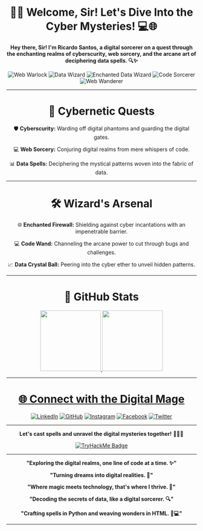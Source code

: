 <div align="center">

# 🧙‍♂️ Welcome, Sir! Let's Dive Into the Cyber Mysteries! 💻🌐

**Hey there, Sir! I'm Ricardo Santos, a digital sorcerer on a quest through the enchanting realms of cyberscurity, web sorcery, and the arcane art of deciphering data spells. 🔍✨**

![Web Warlock](https://img.shields.io/badge/Web%20Warlock-Master%20of%20Code-green?style=for-the-badge&logo=html5)
![Data Wizard](https://img.shields.io/badge/Data%20Wizard-Magician%20of%20Insights-purple?style=for-the-badge&logo=python)
![Enchanted Data Wizard](https://img.shields.io/badge/Enchanted%20Data%20Wizard-Magician%20of%20Insights-purple?style=for-the-badge&logo=python)
![Code Sorcerer](https://img.shields.io/badge/Code%20Sorcerer-Crafter%20of%20Digital%20Spells-blue?style=for-the-badge&logo=javascript)
![Web Wanderer](https://img.shields.io/badge/Web%20Wanderer-Explorer%20of%20Digital%20Realms-green?style=for-the-badge&logo=html5)


---

# 🚀 Cybernetic Quests

🛡️ **Cyberscurity:** Warding off digital phantoms and guarding the digital gates.

💻 **Web Sorcery:** Conjuring digital realms from mere whispers of code.

📊 **Data Spells:** Deciphering the mystical patterns woven into the fabric of data.

---

# 🛠️ Wizard's Arsenal

🌐 **Enchanted Firewall:** Shielding against cyber incantations with an impenetrable barrier.

💻 **Code Wand:** Channeling the arcane power to cut through bugs and challenges.

📈 **Data Crystal Ball:** Peering into the cyber ether to unveil hidden patterns.

---

# 🚀 GitHub Stats

<a href="https://github.com/TUR14CUS">
<img height=160em src="https://github-readme-stats.vercel.app/api/top-langs/?username=TUR14CUS&layout=compact&theme=dracula">
<img height=160em src="https://github-readme-stats.vercel.app/api?username=TUR14CUS&show_icons=true&theme=dracula">
    
---


# 🌐 Connect with the Digital Mage



[![LinkedIn](https://img.shields.io/badge/LinkedIn-Connect%20with%20Me-blue?style=for-the-badge&logo=linkedin)](https://www.linkedin.com/in/tur14cus/)
[![GitHub](https://img.shields.io/badge/GitHub-Follow%20Me-green?style=for-the-badge&logo=github)](https://github.com/TUR14CUS)
[![Instagram](https://img.shields.io/badge/Instagram-Follow%20Me-purple?style=for-the-badge&logo=instagram)](https://www.instagram.com/obaptista1143)
[![Facebook](https://img.shields.io/badge/Facebook-Follow%20Me-blue?style=for-the-badge&logo=facebook)](https://www.facebook.com/obaptista1143)
[![Twitter](https://img.shields.io/badge/Twitter-Follow%20Me-lightblue?style=for-the-badge&logo=twitter)](https://twitter.com/obaptista1143)


---

**Let's cast spells and unravel the digital mysteries together!** 🧙‍♂️🔮

[![TryHackMe Badge](https://tryhackme-badges.s3.amazonaws.com/TUR14CUS.png)](https://tryhackme.com/badge/TUR14CUS)

---

**"Exploring the digital realms, one line of code at a time. ✨"**

**"Turning dreams into digital realities. 🌌"**

**"Where magic meets technology, that's where I thrive. 🚀"**

**"Decoding the secrets of data, like a digital sorcerer. 🔍"**

**"Crafting spells in Python and weaving wonders in HTML. 🐍💻"**

---
</div>
